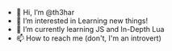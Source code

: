 - 👋 Hi, I’m @th3har
- 👀 I’m interested in Learning new things!
- 🌱 I’m currently learning JS and In-Depth Lua
- 📫 How to reach me (don't, I'm an introvert)
